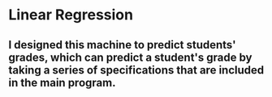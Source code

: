 # Linear Regression


## I designed this machine to predict students' grades, which can predict a student's grade by taking a series of specifications that are included in the main program.
